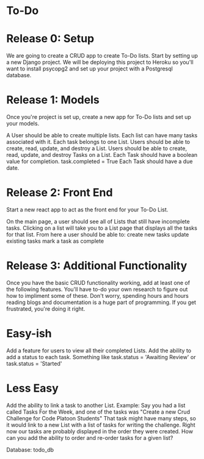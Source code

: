 # To-Do

# Release 0: Setup

We are going to create a CRUD app to create To-Do lists. Start by setting up a new Django project. We will be deploying this project to Heroku so you'll want to install psycopg2 and set up your project with a Postgresql database.

# Release 1: Models

Once you're project is set up, create a new app for To-Do lists and set up your models.

A User should be able to create multiple lists.
Each list can have many tasks associated with it.
Each task belongs to one List.
Users should be able to create, read, update, and destroy a List.
Users should be able to create, read, update, and destroy Tasks on a List.
Each Task should have a boolean value for completion. task.completed = True
Each Task should have a due date.

# Release 2: Front End

Start a new react app to act as the front end for your To-Do List.

On the main page, a user should see all of Lists that still have incomplete tasks.
Clicking on a list will take you to a List page that displays all the tasks for that list.
From here a user should be able to:
create new tasks
update existing tasks
mark a task as complete

# Release 3: Additional Functionality

Once you have the basic CRUD functionality working, add at least one of the following features. You'll have to-do your own research to figure out how to impliment some of these. Don't worry, spending hours and hours reading blogs and documentation is a huge part of programming. If you get frustrated, you're doing it right.

# Easy-ish

Add a feature for users to view all their completed Lists.
Add the ability to add a status to each task. Something like task.status = 'Awaiting Review' or task.status = 'Started'

# Less Easy

Add the ability to link a task to another List. Example: Say you had a list called Tasks For the Week, and one of the tasks was "Create a new Crud Challenge for Code Platoon Students" That task might have many steps, so it would link to a new List with a list of tasks for writing the challenge.
Right now our tasks are probably displayed in the order they were created. How can you add the ability to order and re-order tasks for a given list?

Database: todo_db
